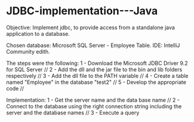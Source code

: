 # JDBC-implementation---Java
Objective: Implement jdbc, to provide access from a standalone java application to a database.

Chosen database: Microsoft SQL Server - Employee Table. 
IDE: IntelliJ Community edith. 

The steps were the following: 
     1 - Download the Microsoft JDBC Driver 9.2 for SQL Server //
     2 - Add the dll and the jar file to the bin and lib folders respectively //
     3 - Add the dll file to the PATH variable //
     4 - Create a table named "Employee" in the database "test2" //
     5 - Develop the appropriate code //
 
    
 Implementation:
     1 - Get the server name and the data base name //
     2 - Connect to the database using the right connection string including the server and the database names //
     3 - Execute a query 
     
     
     
    


     

